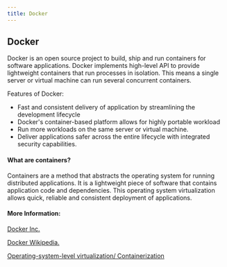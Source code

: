 ```yaml
---
title: Docker
---
```

## Docker

Docker is an open source project to build, ship and run containers for software applications. 
Docker implements high-level API to provide lightweight containers that run processes in isolation. This means a single server or virtual machine can run several concurrent containers.

Features of Docker:

  * Fast and consistent delivery of application by streamlining the development lifecycle
  * Docker's container-based platform allows for highly portable workload
  * Run more workloads on the same server or virtual machine.
  * Deliver applications safer across the entire lifecycle with integrated security capabilities.

#### What are containers?
Containers are a method that abstracts the operating system for running distributed applications. It is a lightweight piece of software that contains application code and dependencies.
This operating system virtualization allows quick, reliable and consistent deployment of applications.

#### More Information:
<a href='https://www.docker.com' target='_blank' rel='nofollow'>Docker Inc.</a>

<a href='https://en.wikipedia.org/wiki/Docker_(software)' target='_blank' rel='nofollow'>Docker Wikipedia.</a>

<a href='https://en.wikipedia.org/wiki/Operating-system-level_virtualization' target='_blank' rel='nofollow'>Operating-system-level virtualization/ Containerization</a>








